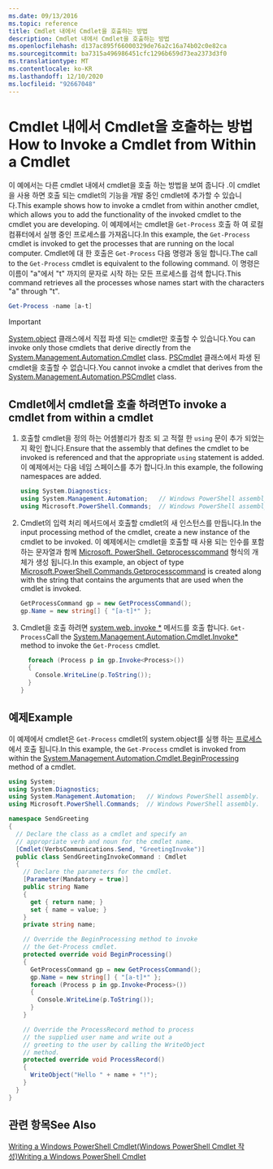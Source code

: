 ```yaml
---
ms.date: 09/13/2016
ms.topic: reference
title: Cmdlet 내에서 Cmdlet을 호출하는 방법
description: Cmdlet 내에서 Cmdlet을 호출하는 방법
ms.openlocfilehash: d137ac895f66000329de76a2c16a74b02c0e82ca
ms.sourcegitcommit: ba7315a496986451cfc1296b659d73ea2373d3f0
ms.translationtype: MT
ms.contentlocale: ko-KR
ms.lasthandoff: 12/10/2020
ms.locfileid: "92667048"
---
```

# <a name="how-to-invoke-a-cmdlet-from-within-a-cmdlet"></a><span data-ttu-id="66eca-103">Cmdlet 내에서 Cmdlet을 호출하는 방법</span><span class="sxs-lookup"><span data-stu-id="66eca-103">How to Invoke a Cmdlet from Within a Cmdlet</span></span>

<span data-ttu-id="66eca-104">이 예에서는 다른 cmdlet 내에서 cmdlet을 호출 하는 방법을 보여 줍니다 .이 cmdlet을 사용 하면 호출 되는 cmdlet의 기능을 개발 중인 cmdlet에 추가할 수 있습니다.</span><span class="sxs-lookup"><span data-stu-id="66eca-104">This example shows how to invoke a cmdlet from within another cmdlet, which allows you to add the functionality of the invoked cmdlet to the cmdlet you are developing.</span></span> <span data-ttu-id="66eca-105">이 예제에서는 cmdlet을 `Get-Process` 호출 하 여 로컬 컴퓨터에서 실행 중인 프로세스를 가져옵니다.</span><span class="sxs-lookup"><span data-stu-id="66eca-105">In this example, the `Get-Process` cmdlet is invoked to get the processes that are running on the local computer.</span></span> <span data-ttu-id="66eca-106">Cmdlet에 대 한 호출은 `Get-Process` 다음 명령과 동일 합니다.</span><span class="sxs-lookup"><span data-stu-id="66eca-106">The call to the `Get-Process` cmdlet is equivalent to the following command.</span></span> <span data-ttu-id="66eca-107">이 명령은 이름이 "a"에서 "t" 까지의 문자로 시작 하는 모든 프로세스를 검색 합니다.</span><span class="sxs-lookup"><span data-stu-id="66eca-107">This command retrieves all the processes whose names start with the characters "a" through "t".</span></span>

```powershell
Get-Process -name [a-t]
```

> [!IMPORTANT]
> <span data-ttu-id="66eca-108">[System.object](/dotnet/api/System.Management.Automation.Cmdlet) 클래스에서 직접 파생 되는 cmdlet만 호출할 수 있습니다.</span><span class="sxs-lookup"><span data-stu-id="66eca-108">You can invoke only those cmdlets that derive directly from the [System.Management.Automation.Cmdlet](/dotnet/api/System.Management.Automation.Cmdlet) class.</span></span> <span data-ttu-id="66eca-109">[PSCmdlet](/dotnet/api/System.Management.Automation.PSCmdlet) 클래스에서 파생 된 cmdlet을 호출할 수 없습니다.</span><span class="sxs-lookup"><span data-stu-id="66eca-109">You cannot invoke a cmdlet that derives from the [System.Management.Automation.PSCmdlet](/dotnet/api/System.Management.Automation.PSCmdlet) class.</span></span>

## <a name="to-invoke-a-cmdlet-from-within-a-cmdlet"></a><span data-ttu-id="66eca-110">Cmdlet에서 cmdlet을 호출 하려면</span><span class="sxs-lookup"><span data-stu-id="66eca-110">To invoke a cmdlet from within a cmdlet</span></span>

1. <span data-ttu-id="66eca-111">호출할 cmdlet을 정의 하는 어셈블리가 참조 되 고 적절 한 `using` 문이 추가 되었는지 확인 합니다.</span><span class="sxs-lookup"><span data-stu-id="66eca-111">Ensure that the assembly that defines the cmdlet to be invoked is referenced and that the appropriate `using` statement is added.</span></span> <span data-ttu-id="66eca-112">이 예제에서는 다음 네임 스페이스를 추가 합니다.</span><span class="sxs-lookup"><span data-stu-id="66eca-112">In this example, the following namespaces are added.</span></span>

    ```csharp
    using System.Diagnostics;
    using System.Management.Automation;   // Windows PowerShell assembly.
    using Microsoft.PowerShell.Commands;  // Windows PowerShell assembly.
    ```

2. <span data-ttu-id="66eca-113">Cmdlet의 입력 처리 메서드에서 호출할 cmdlet의 새 인스턴스를 만듭니다.</span><span class="sxs-lookup"><span data-stu-id="66eca-113">In the input processing method of the cmdlet, create a new instance of the cmdlet to be invoked.</span></span> <span data-ttu-id="66eca-114">이 예제에서는 cmdlet을 호출할 때 사용 되는 인수를 포함 하는 문자열과 함께 [Microsoft. PowerShell. Getprocesscommand](/dotnet/api/Microsoft.PowerShell.Commands.GetProcessCommand) 형식의 개체가 생성 됩니다.</span><span class="sxs-lookup"><span data-stu-id="66eca-114">In this example, an object of type [Microsoft.PowerShell.Commands.Getprocesscommand](/dotnet/api/Microsoft.PowerShell.Commands.GetProcessCommand) is created along with the string that contains the arguments that are used when the cmdlet is invoked.</span></span>

    ```csharp
    GetProcessCommand gp = new GetProcessCommand();
    gp.Name = new string[] { "[a-t]*" };
    ```

3. <span data-ttu-id="66eca-115">Cmdlet을 호출 하려면 [system.web. invoke \*](/dotnet/api/System.Management.Automation.Cmdlet.Invoke) 메서드를 호출 합니다. `Get-Process`</span><span class="sxs-lookup"><span data-stu-id="66eca-115">Call the [System.Management.Automation.Cmdlet.Invoke\*](/dotnet/api/System.Management.Automation.Cmdlet.Invoke) method to invoke the `Get-Process` cmdlet.</span></span>

    ```csharp
      foreach (Process p in gp.Invoke<Process>())
      {
        Console.WriteLine(p.ToString());
      }
    }
    ```

## <a name="example"></a><span data-ttu-id="66eca-116">예제</span><span class="sxs-lookup"><span data-stu-id="66eca-116">Example</span></span>

<span data-ttu-id="66eca-117">이 예제에서 cmdlet은 `Get-Process` cmdlet의 system.object를 실행 하는 [프로세스](/dotnet/api/System.Management.Automation.Cmdlet.BeginProcessing) 에서 호출 됩니다.</span><span class="sxs-lookup"><span data-stu-id="66eca-117">In this example, the `Get-Process` cmdlet is invoked from within the [System.Management.Automation.Cmdlet.BeginProcessing](/dotnet/api/System.Management.Automation.Cmdlet.BeginProcessing) method of a cmdlet.</span></span>

```csharp
using System;
using System.Diagnostics;
using System.Management.Automation;   // Windows PowerShell assembly.
using Microsoft.PowerShell.Commands;  // Windows PowerShell assembly.

namespace SendGreeting
{
  // Declare the class as a cmdlet and specify an
  // appropriate verb and noun for the cmdlet name.
  [Cmdlet(VerbsCommunications.Send, "GreetingInvoke")]
  public class SendGreetingInvokeCommand : Cmdlet
  {
    // Declare the parameters for the cmdlet.
    [Parameter(Mandatory = true)]
    public string Name
    {
      get { return name; }
      set { name = value; }
    }
    private string name;

    // Override the BeginProcessing method to invoke
    // the Get-Process cmdlet.
    protected override void BeginProcessing()
    {
      GetProcessCommand gp = new GetProcessCommand();
      gp.Name = new string[] { "[a-t]*" };
      foreach (Process p in gp.Invoke<Process>())
      {
        Console.WriteLine(p.ToString());
      }
    }

    // Override the ProcessRecord method to process
    // the supplied user name and write out a
    // greeting to the user by calling the WriteObject
    // method.
    protected override void ProcessRecord()
    {
      WriteObject("Hello " + name + "!");
    }
  }
}
```

## <a name="see-also"></a><span data-ttu-id="66eca-118">관련 항목</span><span class="sxs-lookup"><span data-stu-id="66eca-118">See Also</span></span>

[<span data-ttu-id="66eca-119">Writing a Windows PowerShell Cmdlet(Windows PowerShell Cmdlet 작성)</span><span class="sxs-lookup"><span data-stu-id="66eca-119">Writing a Windows PowerShell Cmdlet</span></span>](./writing-a-windows-powershell-cmdlet.md)
